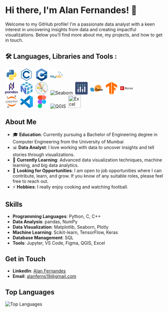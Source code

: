 # Hi there, I'm Alan Fernandes! 👋

Welcome to my GitHub profile! I'm a passionate data analyst with a keen interest in uncovering insights from data and creating impactful visualizations. Below you'll find more about me, my projects, and how to get in touch.


## :hammer_and_wrench: Languages, Libraries and Tools :
<div>
  <img src="https://github.com/devicons/devicon/blob/master/icons/python/python-original.svg" title="Python" alt="Python" width="40" height="40"/>&nbsp;
  <img src="https://github.com/devicons/devicon/blob/master/icons/c/c-line.svg" title="C" alt="C" width="40" height="40"/>&nbsp;
  <img src="https://github.com/devicons/devicon/blob/master/icons/cplusplus/cplusplus-original.svg" title="CPP" alt="CPP" width="40" height="40"/>&nbsp;
  <img src="https://github.com/devicons/devicon/blob/master/icons/mysql/mysql-original-wordmark.svg" title="MySQL" alt="MySQL" width="40" height="40"/>&nbsp;
  <br>
  <img src="https://github.com/devicons/devicon/blob/master/icons/pandas/pandas-original-wordmark.svg" title="Pandas" alt="Pandas" width="40" height="40"/>&nbsp;
  <img src="https://github.com/devicons/devicon/blob/master/icons/numpy/numpy-original.svg" title="Numpy" alt="Numpy" width="40" height="40"/>&nbsp;
  <img src="https://github.com/devicons/devicon/blob/master/icons/matplotlib/matplotlib-original.svg" title="Matplotlib" alt="Matplotlib" width="40" height="40"/>&nbsp;
  <img src="https://seaborn.pydata.org/_images/logo-mark-lightbg.svg" title="Seaborn" alt="Seaborn" width="40" height="40"/>&nbsp;
  <img src="https://github.com/devicons/devicon/blob/master/icons/plotly/plotly-original.svg" title="Plotly" alt="Plotly" width="40" height="40"/>&nbsp;
  <img src="https://github.com/devicons/devicon/blob/master/icons/scikitlearn/scikitlearn-original.svg" title="scikit" alt="scikit" width="40" height="40"/>&nbsp;
  <img src="https://github.com/devicons/devicon/blob/master/icons/tensorflow/tensorflow-original.svg" title="Tensorflow" alt="Tensorflow" width="40" height="40"/>&nbsp;
  <img src="https://github.com/devicons/devicon/blob/master/icons/keras/keras-original-wordmark.svg" title="Keras" alt="Keras" width="40" height="40"/>&nbsp;
  <br>
  <img src="https://github.com/devicons/devicon/blob/master/icons/jupyter/jupyter-original-wordmark.svg" title="Jupyter" alt="Jupyter" width="40" height="40"/>&nbsp;
  <img src="https://github.com/devicons/devicon/blob/master/icons/vscode/vscode-original.svg" title="VSC" alt="VSC" width="40" height="40"/>&nbsp;
  <img src="https://github.com/devicons/devicon/blob/master/icons/figma/figma-original.svg" title="Figma" alt="Figma" width="40" height="40"/>&nbsp;
  <img src="https://qgis.org/en/_downloads/c18208e3a0be20a4386fed0e1be4727d/qgis-icon128.svg" title="QGIS" alt="QGIS" width="40" height="40"/>&nbsp;
  <img src="https://upload.wikimedia.org/wikipedia/commons/3/34/Microsoft_Office_Excel_%282019%E2%80%93present%29.svg" title="Excel" **alt="Excel" width="40" height="40"/>
</div>


## About Me

- 🎓 **Education**: Currently pursuing a Bachelor of Engineering degree in Computer Engineering from the University of Mumbai 
- 📊 **Data Analyst**: I love working with data to uncover insights and tell stories through visualizations.
- 🌱 **Currently Learning**: Advanced data visualization techniques, machine learning, and big data analytics.
- 💼 **Looking for Opportunities**: I am open to job opportunities where I can contribute, learn, and grow. If you know of any suitable roles, please feel free to reach out.
- ⚡ **Hobbies**: I really enjoy cooking and watching football.

## Skills

- **Programming Languages**: Python, C, C++
- **Data Analysis**: pandas, NumPy
- **Data Visualization**: Matplotlib, Seaborn, Plotly
- **Machine Learning**: Scikit-learn, TensorFlow, Keras
- **Database Management**: SQL
- **Tools**: Jupyter, VS Code, Figma, QGIS, Excel

## Get in Touch

- **LinkedIn**: [Alan Fernandes](https://www.linkedin.com/in/alan-fernandes08/)
- **Email**: alanferns19@gmail.com

## Top Languages

![Top Languages](https://github-readme-stats.vercel.app/api/top-langs/?username=AlanFernandes8&layout=compact&theme=radical)
#
<img src="https://komarev.com/ghpvc/?username=AlanFernandes8&style=flat-square&color=blue" alt=""/>
